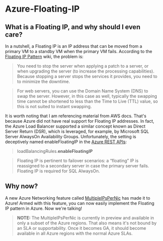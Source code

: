 # Azure-Floating-IP
## What is a Floating IP, and why should I even care?
In a nutshell, a Floating IP is an IP address that can be moved from a primary VM to a standby VM when the primary VM fails.
According to the [Floating IP Pattern](http://en.clouddesignpattern.org/index.php/CDP:Floating_IP_Pattern) wiki, the problem is:
> You need to stop the server when applying a patch to a server, or when upgrading the server (to increase the processing capabilities). Because stopping a server stops the services it provides, you need to to minimize the downtime.

> For web servers, you can use the Domain Name System (DNS) to swap the server. However, in this case as well, typically the swapping time cannot be shortened to less than the Time to Live (TTL) value, so this is not suited to instant swapping.

It is worth noting that I am referencing material from AWS docs. That's because Azure did not have real support for Floating IP addresses. In fact, the Azure Load Balancer supported a similar concept known as Direct Server Return (DSR), which is leveraged, for example, by Microsoft SQL Server AlwaysOn Availability Groups. Unfortunately, the setting is deceptively named enableFloatingIP in the [Azure REST APIs](https://msdn.microsoft.com/en-us/library/mt163574.aspx):
> loadBalancingRules.**enableFloatingIP**

> Floating IP is pertinent to failover scenarios: a “floating” IP is reassigned to a secondary server in case the primary server fails. Floating IP is required for SQL AlwaysOn.

## Why now?
A new Azure Networking feature called [MultipleIPsPerNic](https://docs.microsoft.com/en-us/azure/virtual-network/virtual-network-multiple-ip-addresses-portal) has made it to Azure! Armed with this feature, you can now easily implement the Floating IP pattern in Azure. Now we're talking!
> **NOTE:** The MultipleIPsPerNic is currently in preview and available in only a subset of the Azure regions. That also means it's not bound by an SLA or supportability. Once it becomes GA, it should become available in all Azure regions with the normal Azure SLAs.
